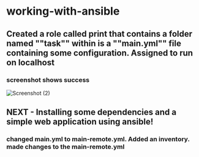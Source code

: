 # working-with-ansible


## Created a role called print that contains a folder named ""task"" within is a ""main.yml"" file containing some configuration. Assigned to run on localhost

### screenshot shows success
![Screenshot (2)](https://user-images.githubusercontent.com/69207791/219063302-66ed31e3-933f-4c01-b87a-48b5fc9ba472.png)


## NEXT - Installing some dependencies and a simple web application using ansible!

### changed main.yml to main-remote.yml. Added an inventory. made changes to the main-remote.yml
